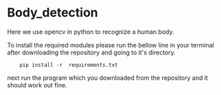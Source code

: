 # Body_detection
Here we use opencv in python to recognize a human body.

To install the required modules please run the bellow line in your terminal after downloading the repository and going to it's directory.

        pip install -r  requirements.txt
        
next run the program which you downloaded from the repository and it should work out fine.
